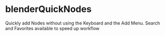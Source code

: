 # blenderQuickNodes
Quickly add Nodes without using the Keyboard and the Add Menu. Search and Favorites available to speed up workflow
    
